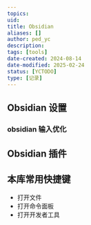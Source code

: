 ```yaml
---
topics: 
uid: 
title: Obsidian
aliases: []
author: ped_yc
description: 
tags: [tools]
date-created: 2024-08-14
date-modified: 2025-02-24
status: [YCTODO]
type: [记录]
---
```


## Obsidian 设置

### obsidian 输入优化

## Obsidian 插件

## 本库常用快捷键

- <Ctrl-O> 打开文件
- <Ctrl-P> 打开命令面板
- <Ctrl-Shift-I> 打开开发者工具
